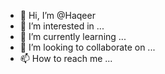- 👋 Hi, I’m @Haqeer
- 👀 I’m interested in ...
- 🌱 I’m currently learning ...
- 💞️ I’m looking to collaborate on ...
- 📫 How to reach me ...

<!---
Haqeer/Haqeer is a ✨ special ✨ repository because its `README.md` (this file) appears on your GitHub profile.
You can click the Preview link to take a look at your changes.
--->
